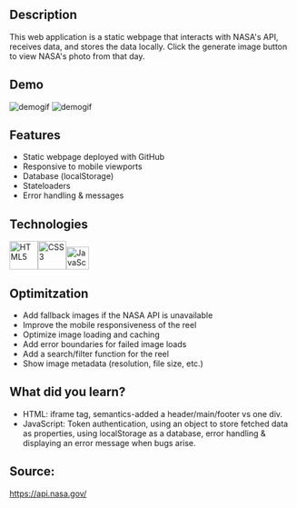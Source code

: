 ## Description
This web application is a static webpage that interacts with NASA's API, receives data, and stores the data locally. Click the generate image button to view NASA's photo from that day. 

## Demo
![demogif](NASAAPODdemo.gif)
![demogif](NASAAPODdemo2.gif)

## Features
* Static webpage deployed with GitHub
* Responsive to mobile viewports
* Database (localStorage)
* Stateloaders
* Error handling & messages

## Technologies
<img src="https://profilinator.rishav.dev/skills-assets/html5-original-wordmark.svg" alt="HTML5" height="50" /><img src="https://profilinator.rishav.dev/skills-assets/css3-original-wordmark.svg" alt="CSS3" height="50" /><img src="https://profilinator.rishav.dev/skills-assets/javascript-original.svg" alt="JavaScript" height="40" />

## Optimitzation
* Add fallback images if the NASA API is unavailable
* Improve the mobile responsiveness of the reel
* Optimize image loading and caching
* Add error boundaries for failed image loads
* Add a search/filter function for the reel
* Show image metadata (resolution, file size, etc.)

## What did you learn?
* HTML: iframe tag, semantics-added a header/main/footer vs one div.
* JavaScript: Token authentication, using an object to store fetched data as properties, using localStorage as a database, error handling & displaying an error message when bugs arise.

## Source:
https://api.nasa.gov/
